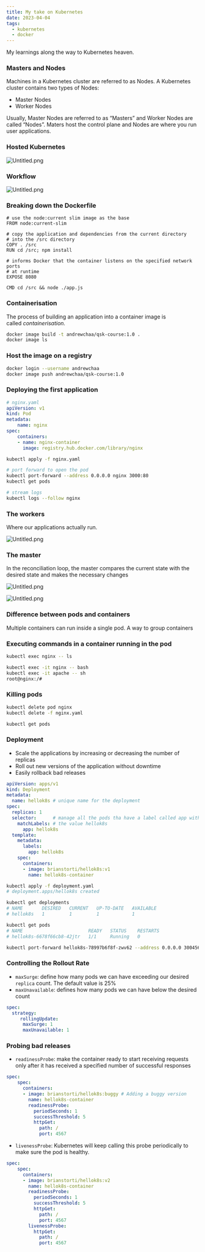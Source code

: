 ```yaml
---
title: My take on Kubernetes
date: 2023-04-04
tags:
  - kubernetes
  - docker
---
```


My learnings along the way to Kubernetes heaven.


### Masters and Nodes


Machines in a Kubernetes cluster are referred to as Nodes. A Kubernetes cluster contains two types of Nodes:

- Master Nodes
- Worker Nodes

Usually, Master Nodes are referred to as “Masters” and Worker Nodes are called “Nodes”. Maters host the control plane and Nodes are where you run user applications.


### Hosted Kubernetes


![Untitled.png](https://prod-files-secure.s3.us-west-2.amazonaws.com/875308e8-8000-4329-b1aa-ffd95b33ba6e/ff003436-784e-48e0-9f34-025c07180152/Untitled.png?X-Amz-Algorithm=AWS4-HMAC-SHA256&X-Amz-Content-Sha256=UNSIGNED-PAYLOAD&X-Amz-Credential=AKIAT73L2G45HZZMZUHI%2F20240210%2Fus-west-2%2Fs3%2Faws4_request&X-Amz-Date=20240210T012135Z&X-Amz-Expires=3600&X-Amz-Signature=221115296414729f6e5331f3ac481dca734e702f9e30be1f4b0f9a0e89952b21&X-Amz-SignedHeaders=host&x-id=GetObject)


### Workflow


![Untitled.png](https://prod-files-secure.s3.us-west-2.amazonaws.com/875308e8-8000-4329-b1aa-ffd95b33ba6e/ec49fcda-41bd-406f-a0c7-dc711519d9ac/Untitled.png?X-Amz-Algorithm=AWS4-HMAC-SHA256&X-Amz-Content-Sha256=UNSIGNED-PAYLOAD&X-Amz-Credential=AKIAT73L2G45HZZMZUHI%2F20240210%2Fus-west-2%2Fs3%2Faws4_request&X-Amz-Date=20240210T012135Z&X-Amz-Expires=3600&X-Amz-Signature=225ff451ab308defb52623c45fef4f782664e26730d08c6e0b40ac739584bfab&X-Amz-SignedHeaders=host&x-id=GetObject)


### Breaking down the Dockerfile


```docker
# use the node:current slim image as the base
FROM node:current-slim

# copy the application and dependencies from the current directory 
# into the /src directory
COPY . /src
RUN cd /src; npm install

# informs Docker that the container listens on the specified network ports 
# at runtime
EXPOSE 8080

CMD cd /src && node ./app.js
```


### Containerisation


The process of building an application into a container image is called _containerisation._


```bash
docker image build -t andrewchaa/qsk-course:1.0 .
docker image ls
```


### Host the image on a registry


```bash
docker login --username andrewchaa
docker image push andrewchaa/qsk-course:1.0
```


### Deploying the first application


```yaml
# nginx.yaml
apiVersion: v1
kind: Pod 
metadata:
    name: nginx 
spec:
    containers:
    - name: nginx-container
      image: registry.hub.docker.com/library/nginx
```


```bash
kubectl apply -f nginx.yaml

# port forward to open the pod
kubectl port-forward --address 0.0.0.0 nginx 3000:80
kubectl get pods

# stream logs
kubectl logs --follow nginx
```


### The workers


Where our applications actually run.


![Untitled.png](https://prod-files-secure.s3.us-west-2.amazonaws.com/875308e8-8000-4329-b1aa-ffd95b33ba6e/9d124f90-f002-4158-9dd9-b9d4621c9648/Untitled.png?X-Amz-Algorithm=AWS4-HMAC-SHA256&X-Amz-Content-Sha256=UNSIGNED-PAYLOAD&X-Amz-Credential=AKIAT73L2G45HZZMZUHI%2F20240210%2Fus-west-2%2Fs3%2Faws4_request&X-Amz-Date=20240210T012135Z&X-Amz-Expires=3600&X-Amz-Signature=e429274889ca911dcd97a0ce685b7b210e959dd87dfb806649ef4f2fe99113f7&X-Amz-SignedHeaders=host&x-id=GetObject)


### The master


In the reconciliation loop, the master compares the current state with the desired state and makes the necessary changes


![Untitled.png](https://prod-files-secure.s3.us-west-2.amazonaws.com/875308e8-8000-4329-b1aa-ffd95b33ba6e/d483043c-6684-480e-9b9b-b565ac3ad805/Untitled.png?X-Amz-Algorithm=AWS4-HMAC-SHA256&X-Amz-Content-Sha256=UNSIGNED-PAYLOAD&X-Amz-Credential=AKIAT73L2G45HZZMZUHI%2F20240210%2Fus-west-2%2Fs3%2Faws4_request&X-Amz-Date=20240210T012135Z&X-Amz-Expires=3600&X-Amz-Signature=5b2e11aabf30911c1ff0c4831381f7127ac8adcc4f5749152b21e365a519a09b&X-Amz-SignedHeaders=host&x-id=GetObject)


![Untitled.png](https://prod-files-secure.s3.us-west-2.amazonaws.com/875308e8-8000-4329-b1aa-ffd95b33ba6e/c7ef6efa-2163-4bff-946b-5b9ad32fcecb/Untitled.png?X-Amz-Algorithm=AWS4-HMAC-SHA256&X-Amz-Content-Sha256=UNSIGNED-PAYLOAD&X-Amz-Credential=AKIAT73L2G45HZZMZUHI%2F20240210%2Fus-west-2%2Fs3%2Faws4_request&X-Amz-Date=20240210T012135Z&X-Amz-Expires=3600&X-Amz-Signature=e5f322bd2f66e8f4186832947860a0f1d1df56ad05be511052584a7dcef2ed58&X-Amz-SignedHeaders=host&x-id=GetObject)


### Difference between pods and containers


Multiple containers can run inside a single pod. A way to group containers


### Executing commands in a container running in the pod


```bash
kubectl exec nginx -- ls

kubectl exec -it nginx -- bash
kubectl exec -it apache -- sh
root@nginx:/#
```


### Killing pods


```bash
kubectl delete pod nginx
kubectl delete -f nginx.yaml

kubectl get pods
```


### Deployment

- Scale the applications by increasing or decreasing the number of replicas
- Roll out new versions of the application without downtime
- Easily rollback bad releases

```yaml
apiVersion: apps/v1
kind: Deployment
metadata:
  name: hellok8s # unique name for the deployment
spec:
  replicas: 1
  selector:      # manage all the pods tha have a label called app with
    matchLabels: # the value hellok8s
      app: hellok8s
  template:
    metadata:
      labels:
        app: hellok8s
    spec:
      containers:
      - image: brianstorti/hellok8s:v1
        name: hellok8s-container
```


```bash
kubectl apply -f deployment.yaml
# deployment.apps/hellok8s created

kubectl get deployments
# NAME       DESIRED   CURRENT   UP-TO-DATE   AVAILABLE
# hellok8s   1         1         1            1

kubectl get pods
# NAME                        READY   STATUS    RESTARTS
# hellok8s-6678f66cb8-42jtr   1/1     Running   0

kubectl port-forward hellok8s-78997b6f8f-zwv62 --address 0.0.0.0 3004567
```


### Controlling the Rollout Rate

- `maxSurge`: define how many pods we can have exceeding our desired `replica` count. The default value is 25%
- `maxUnavailable`: defines how many pods we can have below the desired count

```yaml
spec:
  strategy:
     rollingUpdate:
      maxSurge: 1
      maxUnavailable: 1
```


### Probing bad releases

- `readinessProbe`: make the container ready to start receiving requests only after it has received a specified number of successful responses

```yaml
spec:
    spec:
      containers:
      - image: brianstorti/hellok8s:buggy # Adding a buggy version
        name: hellok8s-container
        readinessProbe:
          periodSeconds: 1
          successThreshold: 5
          httpGet:
            path: /
            port: 4567
```

- `livenessProbe`: Kubernetes will keep calling this probe periodically to make sure the pod is healthy.

```yaml
spec:
    spec:
      containers:
      - image: brianstorti/hellok8s:v2
        name: hellok8s-container
        readinessProbe:
          periodSeconds: 1
          successThreshold: 5
          httpGet:
            path: /
            port: 4567
        livenessProbe:
          httpGet:
            path: /
            port: 4567
```


